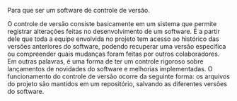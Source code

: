 Para que ser um software de controle de versão.

O controle de versão consiste basicamente em um sistema que permite registrar alterações feitas no desenvolvimento de um software.
É a partir dele que toda a equipe envolvida no projeto tem acesso ao histórico das versões anteriores do software, podendo 
recuperar uma versão específica ou compreender quais mudanças foram feitas por outros colaboradores.
Em outras palavras, é uma forma de ter um controle rigoroso sobre lançamentos de novidades do software e melhorias implementadas.
O funcionamento do controle de versão ocorre da seguinte forma: os arquivos do projeto são mantidos em um repositório, salvando
as diferentes versões do software.